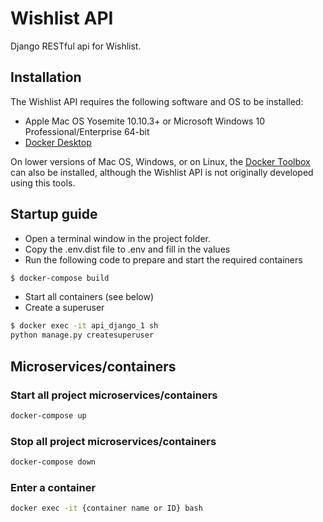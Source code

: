 # Wishlist API

Django RESTful api for Wishlist.

## Installation

The Wishlist API requires the following software and OS to be installed:

- Apple Mac OS Yosemite 10.10.3+ or Microsoft Windows 10 Professional/Enterprise 64-bit
- [Docker Desktop](https://www.docker.com/products/docker-desktop) 

On lower versions of Mac OS, Windows, or on Linux, 
the [Docker Toolbox](https://docs.docker.com/toolbox/toolbox_install_windows/) 
can also be installed, although the Wishlist API is not originally developed using this tools.

## Startup guide

 - Open a terminal window in the project folder.
 - Copy the .env.dist file to .env and fill in the values
 - Run the following code to prepare and start the required containers

``` bash
$ docker-compose build
```

- Start all containers (see below)
- Create a superuser
``` bash
$ docker exec -it api_django_1 sh
python manage.py createsuperuser
```

## Microservices/containers

###  Start all project microservices/containers

``` bash
docker-compose up
```

### Stop all project microservices/containers
``` bash
docker-compose down
```

### Enter a container
``` bash
docker exec -it {container name or ID} bash
```
